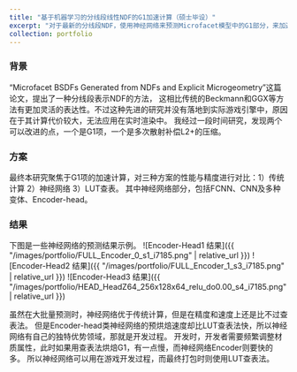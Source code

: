 ```yaml
---
title: "基于机器学习的分线段线性NDF的G1加速计算（硕士毕设）"
excerpt: "对于最新的分线段NDF，使用神经网络来预测Microfacet模型中的G1部分，来加速其计算，并于传统方案和查表法作比较。<br/><img src='/images/portfolio/HEAD_HeadZ64_256x128x64_relu_do0.00_s4_i7185.png'>"
collection: portfolio
---
```


### 背景
“Microfacet BSDFs Generated from NDFs and Explicit Microgeometry”这篇论文，提出了一种分线段表示NDF的方法，
这相比传统的Beckmann和GGX等方法有更加灵活的表达性。不过这种先进的研究并没有落地到实际游戏引擎中，原因在于其计算代价较大，无法应用在实时渲染中。
我经过一段时间研究，发现两个可以改进的点，一个是G1项，一个是多次散射补偿L2+的压缩。

### 方案
最终本研究聚焦于G1项的加速计算，对三种方案的性能与精度进行对比：1）传统计算 2）神经网络 3）LUT查表。
其中神经网络部分，包括FCNN、CNN及多种变体、Encoder-head。

### 结果
下图是一些神经网络的预测结果示例。
![Encoder-Head1 结果]({{ "/images/portfolio/FULL_Encoder_0_s1_i7185.png" | relative_url }})
![Encoder-Head2 结果]({{ "/images/portfolio/FULL_Encoder_1_s3_i7185.png" | relative_url }})
![Encoder-Head3 结果]({{ "/images/portfolio/HEAD_HeadZ64_256x128x64_relu_do0.00_s4_i7185.png" | relative_url }})

虽然在大批量预测时，神经网络优于传统计算，但是在精度和速度上还是比不过查表法。
但是Encoder-head类神经网络的预烘焙速度却比LUT查表法快，所以神经网络有自己的独特优势领域，那就是开发过程。
开发时，开发者需要频繁调整材质属性，此时如果用查表法烘焙G1，有一点慢，而神经网络Encoder则要快的多。
所以神经网络可以用在游戏开发过程，而最终打包时则使用LUT查表法。
